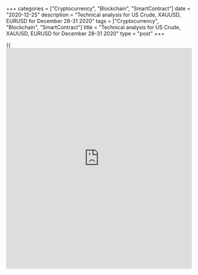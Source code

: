 +++
categories = ["Cryptocurrency", "Blockchain", "SmartContract"]
date = "2020-12-25"
description = "Technical analysis for US Crude, XAUUSD, EURUSD for December 28-31 2020"
tags = ["Cryptocurrency", "Blockchain", "SmartContract"]
title = "Technical analysis for US Crude, XAUUSD, EURUSD for December 28-31 2020"
type = "post"
+++

{{<iframe id="large-banner" src="https://www.bounty.group/#slide=25.0" width="100%" height="600" scrolling="no" style="border: 0px solid rgb(216, 221, 230); border-radius: 3px;">}}

2020-12-25

2020-12-25

Medium-term forecast for oil, gold, and EURUSD 25.12.2020Alex Rodionov

I welcome my colleagues! I have made a price forecast for US Crude,
XAUUSD, and EURUSD using a combination of margin zones methodology and
technical analysis. Based on the market analysis, I suggest trading
signals for traders who trade in medium-term trends.

EURUSD pair ends the current pre-holiday week in the phase of correction
to the medium-term uptrend.

The article covers the following subjects:

## Oil price forecast for next week: USCrude analysis

The last trading week of this year is marked with a medium-term oil
uptrend. Despite the fact that the trend is upward, oil is currently
trading in correction. The targets for the correction are level 45.87
and Target Zone [44.67 - 44.20].

Enter short trades near Target Zone 3 according to the patterns on the
short-term timeframe.

In order to buy oil, the bulls have to regain control of the situation.
To do this, traders need to break out of the resistance TZ 3 and
consolidate above. In this case, let's set the next growth target in the
Target Zone 4 [54.72 - 54.21].

### [USCrude][1] Trading tips for the upcoming week:

Sell at the trendline according to the pattern. TakeProfit: 45.87,
Target Zone [44.67 - 44.20]. StopLoss: according to the pattern rules.

* * *

## Gold price forecast for next week: XAUUSD analysis

At the end of this year, gold consolidated in accumulation zone and left
traders in contemplation. The medium-term trend remains down. This week
traders tested the key resistance of the trend [1890.8 - 1879.3] but
could not break out of the level.

For sales, traders need to break out of the trendline and consolidate
the price below. In this case, prices will have three targets:

  1. December 14’s low

  2. November’s low

  3. Target Zone 3 [1736.4 - 1727.1].

Consider buying gold if the price follows an alternative scenario and
consolidates above the Target Zone [1890.8 - 1879.3]. In this case, the
medium-term trend will turn up, and we will look for a purchase with a
target in the Target Zone 2 [2005.8 - 1994.3].

### [XAUUSD][2] Trading tips for the upcoming week:

Sell according to the pattern in Target Zone [1890.8 - 1879.3].
TakeProfit: 1818.0, 1766.5, Target Zone 3 [1736.4 - 1727.1]. StopLoss:
according to the pattern rules.

* * *

## Euro/dollar price forecast for next week: EURUSD analysis

EURUSD pair ends the current pre-holiday week in the phase of correction
to the medium-term uptrend. This week, players have broken out of the
trend line and consolidated below. The target of the correction is the
low of 1.2122. The second target is the key support of the trend [1.2088
- 1.2070].

I recommend keeping trendline sales up to the targets. If possible, it
is better to move stop loss to the breakeven.

If the prices rise next week and Target Zone 3 [1.2232 - 1.2212] is
broken out, the euro will again attract bulls to its side. In this case,
wait for the update of the local high on the 4-hour chart, then rebuild
the trendline and look for longs at it with the target at Target Zone 4
[1.2441 - 1.2420].

### [EURUSD][3] Trading tips for the upcoming week:

Hold the euro shorts made at the trendline. TakeProfit: 1.2122, Target
Zone [1.2088 - 1.2070]. StopLoss: at breakeven.

* * *

P.S. Did you like my article? Share it in social networks: it will be
the best “thank you" :)

Ask me questions and comment below. I’ll be glad to answer your
questions and give necessary explanations.

 **Useful links:**

  * I recommend trying to trade with a reliable broker [here][4]. The system allows you to trade by yourself or copy successful traders from all across the globe.
  * Use my promo-code BLOG for getting deposit bonus 50% on LiteForex platform. Just enter this code in the appropriate field while [depositing][5] your trading account.
  * Telegram chat for traders: <t.me/liteforexengchat>. We are sharing the signals and trading experience
  * Telegram channel with high-quality analytics, Forex reviews, training articles, and other useful things for traders <t.me/liteforex>

## Price chart of EURUSD in real time mode

The content of this article reflects the author’s opinion and does not
necessarily reflect the official position of LiteForex. The material
published on this page is provided for informational purposes only and
should not be considered as the provision of investment advice for the
purposes of Directive 2004/39/EC.

Rate this article:

{{value}}

( {{count}} {{title}} )

   1. my.liteforex.com/trading?type=oil
   2. my.liteforex.com/trading/chart?symbol=XAUUSD&returnUrl=true
   3. my.liteforex.com/trading/chart?symbol=EURUSD&returnUrl=true
   4. my.liteforex.com/?category=analysts-opinions&slug=medium-term-forecast-for-oil-gold-and-eurusd-25122020&openPopup=%2Fregistration%2Fpopup&utm_source=blog&utm_medium=article&utm_campaign=bonus
   5. my.liteforex.com/deposit/?category=analysts-opinions&slug=medium-term-forecast-for-oil-gold-and-eurusd-25122020&promo_code=BLOG&utm_source=blog&utm_medium=article&utm_campaign=bonus